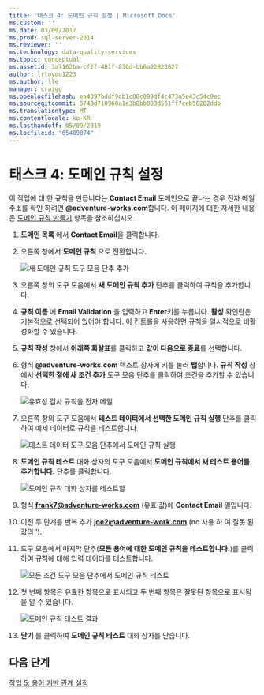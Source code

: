 ```yaml
---
title: '태스크 4: 도메인 규칙 설정 | Microsoft Docs'
ms.custom: ''
ms.date: 03/09/2017
ms.prod: sql-server-2014
ms.reviewer: ''
ms.technology: data-quality-services
ms.topic: conceptual
ms.assetid: 3a7162ba-cf2f-481f-830d-bb6a02823827
author: lrtoyou1223
ms.author: lle
manager: craigg
ms.openlocfilehash: ea4397bddf9ab1c08c099df4c473a5e43c54c9ec
ms.sourcegitcommit: 5748d710960a1e3b8bb003d561ff7ceb56202ddb
ms.translationtype: MT
ms.contentlocale: ko-KR
ms.lasthandoff: 05/09/2019
ms.locfileid: "65489074"
---
```

# <a name="task-4-setting-domain-rules"></a>태스크 4: 도메인 규칙 설정
  이 작업에 대 한 규칙을 만듭니다는 **Contact Email** 도메인으로 끝나는 경우 전자 메일 주소를 확인 하려면 **@adventure-works.com**합니다. 이 페이지에 대한 자세한 내용은 [도메인 규칙 만들기](https://msdn.microsoft.com/library/hh510397.aspx) 항목을 참조하십시오.  
  
1.  **도메인 목록** 에서 **Contact Email**을 클릭합니다.  
  
2.  오른쪽 창에서 **도메인 규칙** 으로 전환합니다.  
  
     ![새 도메인 규칙 도구 모음 단추 추가](../../2014/tutorials/media/et-settingdomainrules-01.jpg "새 도메인 규칙 도구 모음 단추 추가")  
  
3.  오른쪽 창의 도구 모음에서 **새 도메인 규칙 추가** 단추를 클릭하여 규칙을 추가합니다.  
  
4.  **규칙 이름** 에 **Email Validation** 을 입력하고 **Enter**키를 누릅니다. **활성** 확인란은 기본적으로 선택되어 있어야 합니다. 이 컨트롤을 사용하면 규칙을 일시적으로 비활성화할 수 있습니다.  
  
5.  **규칙 작성** 창에서 **아래쪽 화살표**를 클릭하고 **값이 다음으로 종료**를 선택합니다.  
  
6.  형식 **@adventure-works.com** 텍스트 상자에 키를 눌러 **탭**합니다. **규칙 작성** 창에서 **선택한 절에 새 조건 추가** 도구 모음 단추를 클릭하여 조건을 추가할 수 있습니다.  
  
     ![유효성 검사 규칙을 전자 메일](../../2014/tutorials/media/et-settingdomainrules-02.jpg "메일 유효성 검사 규칙")  
  
7.  오른쪽 창의 도구 모음에서 **테스트 데이터에서 선택한 도메인 규칙 실행** 단추를 클릭하여 예제 데이터로 규칙을 테스트합니다.  
  
     ![테스트 데이터 도구 모음 단추에서 도메인 규칙 실행](../../2014/tutorials/media/et-settingdomainrules-03.jpg "테스트 데이터 도구 모음 단추에서 도메인 규칙 실행")  
  
8.  **도메인 규칙 테스트** 대화 상자의 도구 모음에서 **도메인 규칙에서 새 테스트 용어를 추가합니다.** 단추를 클릭합니다.  
  
     ![도메인 규칙 대화 상자를 테스트할](../../2014/tutorials/media/et-settingdomainrules-04.jpg "도메인 규칙 대화 상자 테스트")  
  
9. 형식 **frank7@adventure-works.com** (유효 값)에 **Contact Email** 열입니다.  
  
10. 이전 두 단계를 반복 추가 **joe2@adventure-work.com** (no 사용 하 여 잘못 된 값의 ').  
  
11. 도구 모음에서 마지막 단추(**모든 용어에 대한 도메인 규칙을 테스트합니다.**)를 클릭하여 규칙에 대해 입력 데이터를 테스트합니다.  
  
     ![모든 조건 도구 모음 단추에서 도메인 규칙 테스트](../../2014/tutorials/media/et-settingdomainrules-05.jpg "모든 조건 도구 모음 단추에서 도메인 규칙 테스트")  
  
12. 첫 번째 항목은 유효한 항목으로 표시되고 두 번째 항목은 잘못된 항목으로 표시됨을 알 수 있습니다.  
  
     ![도메인 규칙 테스트 결과](../../2014/tutorials/media/et-settingdomainrules-06.jpg "도메인 규칙 테스트 결과")  
  
13. **닫기** 를 클릭하여 **도메인 규칙 테스트** 대화 상자를 닫습니다.  
  
## <a name="next-step"></a>다음 단계  
 [작업 5: 용어 기반 관계 설정](../../2014/tutorials/task-5-setting-term-based-relationships.md)  
  
  
